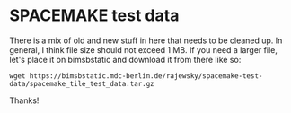 # SPACEMAKE test data 

There is a mix of old and new stuff in here that needs to be cleaned up. In general, I think file size should not exceed 1 MB. If you need a larger file, let's place it on bimsbstatic and download it from there like so:

`wget https://bimsbstatic.mdc-berlin.de/rajewsky/spacemake-test-data/spacemake_tile_test_data.tar.gz`


Thanks!
